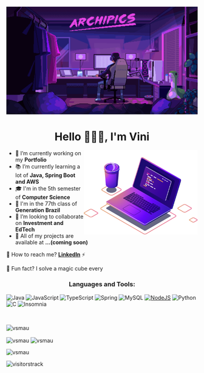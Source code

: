 <!--Estou tentando atualizar esse readme todo mês, fique tranquilo que se estiver lendo isso, todas as informações estão atualizadas-->

[![Hihi](https://github.com/vsmau/vsmau/blob/main/archipic.gif?raw=true)](https://github.com/vsmau)

<h1 align="center">Hello 🙋🏽‍♂️, I'm Vini</h1>

<img src="https://github.com/vsmau/vsmau/blob/main/archipic3.png?raw=true" min-width="400px" max-width="400px" width="300px" align="right" alt="Computador Code">


- 🌱 I’m currently working on my **Portfolio**
- 📚 I’m currently learning a lot of **Java, Spring Boot and AWS**
- 🎓 I'm in the 5th semester of **Computer Science**
- 🚀 I'm in the 77th class of **Generation Brazil**
- 🤝 I’m looking to collaborate on **Investment and EdTech**
- 🔗 All of my projects are available at **...(coming soon)**

💬 How to reach me? [**LinkedIn**](https://linkedin.com/in/vmsou) ⚡

🧩 Fun fact? I solve a magic cube every 

<div align = "center">

<h3>
  Languages and Tools: 
</h3>
</div>

<div>

![Java](https://img.shields.io/badge/java-%23ED8B00.svg?style=for-the-badge&logo=openjdk&labelColor=0D1117)
![JavaScript](https://img.shields.io/badge/-JavaScript-F7DF1E?style=for-the-badge&logo=javascript&labelColor=0D1117)
![TypeScript](https://img.shields.io/badge/-TypeScript-3178C6?style=for-the-badge&logo=typescript&labelColor=0D1117)
![Spring](https://img.shields.io/badge/spring-%236DB33F.svg?style=for-the-badge&logo=spring&logoColor=white&labelColor=0D1117)
![MySQL](https://img.shields.io/badge/mysql-4479A1.svg?style=for-the-badge&logo=mysql&labelColor=0D1117&logoColor=white)
[![NodeJS](https://img.shields.io/badge/Node.js-6DA55F.svg?style=for-the-badge&logo=node.js&labelColor=0D1117)](#)
![Python](https://img.shields.io/badge/python-3670A0?style=for-the-badge&logo=python&logoColor=ffdd54&labelColor=0D1117)
![C](https://img.shields.io/badge/c-%2300599C.svg?style=for-the-badge&logo=c&logoColor=white&labelColor=0D1117)
![Insomnia](https://img.shields.io/badge/Insomnia-white?style=for-the-badge&logo=insomnia&logoColor=5849BE&labelColor=0D1117)

</div>
<br>

<p><img align="center" src="https://github-readme-stats.vercel.app/api/top-langs?username=vsmau&show_icons=true&theme=radical&card_width=1000&layout=compact" alt="vsmau" /></p>

<p><img align="center" src="https://github-readme-stats.vercel.app/api?username=vsmau&show_icons=true&theme=radical&card_width=435" alt="vsmau" />
  <img align="center" src="https://github-readme-streak-stats.herokuapp.com/?user=vsmau&theme=radical&card_width=435" alt="vsmau" /></p>
<p align="left"><img src="https://komarev.com/ghpvc/?username=vsmau&style=for-the-badge&label=reloads&color=blueviolet" alt="vsmau" /> </p>

![visitorstrack](https://hit.yhype.me/github/profile?user_id=170134485)
